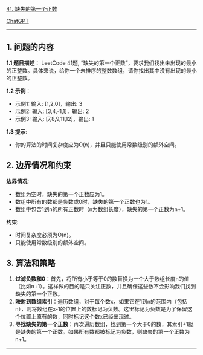 [41. 缺失的第一个正数](https://leetcode.cn/problems/first-missing-positive)

[ChatGPT](https://chat.openai.com/share/a6a9d534-78dd-4319-adbc-cab623d77fcf)

---

## 1. 问题的内容
**1.1 题目描述**：
LeetCode 41题, “缺失的第一个正数”，要求我们找出未出现的最小的正整数。具体来说，给你一个未排序的整数数组，请你找出其中没有出现的最小的正整数。

**1.2 示例**：
- 示例1: 输入: [1,2,0]，输出: 3
- 示例2: 输入: [3,4,-1,1]，输出: 2
- 示例3: 输入: [7,8,9,11,12]，输出: 1

**1.3 提示**:
- 你的算法的时间复杂度应为O(n)，并且只能使用常数级别的额外空间。

## 2. 边界情况和约束
**边界情况**:
- 数组为空时，缺失的第一个正数应为1。
- 数组中所有的数都是负数或0时，缺失的第一个正数也为1。
- 数组中包含1到n的所有正数时（n为数组长度），缺失的第一个正数为n+1。

**约束**:
- 时间复杂度必须为O(n)。
- 只能使用常数级别的额外空间。


## 3. 算法和策略
1. **过滤负数和0**：首先，将所有小于等于0的数替换为一个大于数组长度n的值（比如n+1）。这样做的目的是只关注正数，并且确保这些数不会影响我们找到缺失的第一个正数。
2. **映射到数组索引**：遍历数组，对于每个数x，如果它在1到n的范围内（包括n），则将数组在x-1的位置上的数标记为负数。这里标记为负数是为了保留这个位置上原有的数，同时标记这个数x已经出现过。
3. **寻找缺失的第一个正数**：再次遍历数组，找到第一个大于0的数，其索引+1就是缺失的第一个正数。如果所有数都被标记为负数，则缺失的第一个正数为n+1。

---
